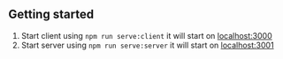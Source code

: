## Getting started

1. Start client using `npm run serve:client`
   it will start on [localhost:3000](http://localhost:3000)
2. Start server using `npm run serve:server`
   it will start on [localhost:3001](http://localhost:3001)
